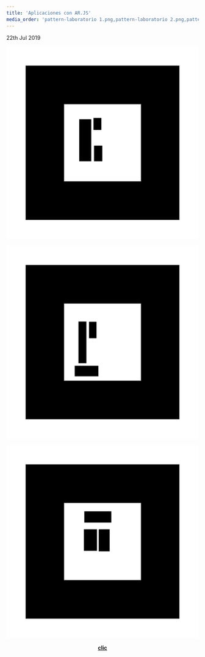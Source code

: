 ```yaml
---
title: 'Aplicaciones con AR.JS'
media_order: 'pattern-laboratorio 1.png,pattern-laboratorio 2.png,pattern-laboeatorio 3.png'
---
```


<time class="dt-published" datetime="2019-07-22T11:00:18:00:00">
  <i class="fa fa-calendar"></i> 22th Jul 2019
    </time>
    


![](pattern-laboratorio%201.png)

![](pattern-laboratorio%202.png)

![](pattern-laboeatorio%203.png)


<p><center><a href="https://alejandramontenegro.com/realidad/virual/index.html" target="_blank" rel="nofollow noopener noreferrer" class="external-link no-image">
  <strong>clic</strong>
</a></center></p>

